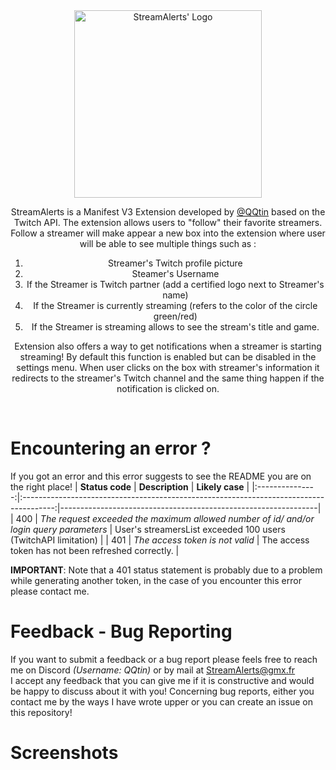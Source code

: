 <div style="text-align: center;">
<img src="https://cdn.discordapp.com/attachments/574293370512605205/1174104174573658142/StreamAlertsLogoName.png" style="width: 300px" alt="StreamAlerts' Logo">

StreamAlerts is a Manifest V3 Extension developed by [@QQtin](https://github.com/QQtin3) based on the Twitch API. The extension allows users to "follow" their favorite streamers.
Follow a streamer will make appear a new box into the extension where user will be able to see multiple things such as :
1. Streamer's Twitch profile picture
2. Steamer's Username
3. If the Streamer is Twitch partner (add a certified logo next to Streamer's name)
4. If the Streamer is currently streaming (refers to the color of the circle green/red)
5. If the Streamer is streaming allows to see the stream's title and game.

Extension also offers a way to get notifications when a streamer is starting streaming! By default this function is enabled but can be disabled in the settings menu.
When user clicks on the box with streamer's information it redirects to the streamer's Twitch channel and the same thing happen if the notification is clicked on.
</div>

<br>

# Encountering an error ?
If you got an error and this error suggests to see the README you are on the right place!
| **Status code** |                                     **Description**                                    | **Likely case**                                                |
|:---------------:|:--------------------------------------------------------------------------------------:|----------------------------------------------------------------|
| 400             | _The request exceeded the maximum allowed number of id/ and/or login query parameters_ | User's streamersList exceeded 100 users (TwitchAPI limitation) |
| 401             | _The access token is not valid_                                                        | The access token has not been refreshed correctly.             |

**IMPORTANT**: Note that a 401 status statement is probably due to a problem while generating another token, in the case of you encounter this error please contact me.



# Feedback - Bug Reporting
If you want to submit a feedback or a bug report please feels free to reach me on Discord <i>(Username: QQtin)</i> or by mail at StreamAlerts@gmx.fr<br>
I accept any feedback that you can give me if it is constructive and would be happy to discuss about it with you!
Concerning bug reports, either you contact me by the ways I have wrote upper or you can create an issue on this repository!

# Screenshots
